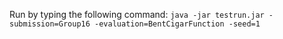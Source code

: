 Run by typing the following command:
`java -jar testrun.jar -submission=Group16 -evaluation=BentCigarFunction -seed=1`
